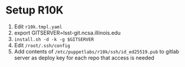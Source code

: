 

# Setup R10K
1. Edit `r10k.tmpl.yaml`
1. export GITSERVER=lsst-git.ncsa.illinois.edu
1. `install.sh -d -k -g $GITSERVER`
1. Edit `/root/.ssh/config`
1. Add contents of `/etc/puppetlabs/r10k/ssh/id_ed25519.pub` to gitlab server as deploy key for each repo that access is needed
